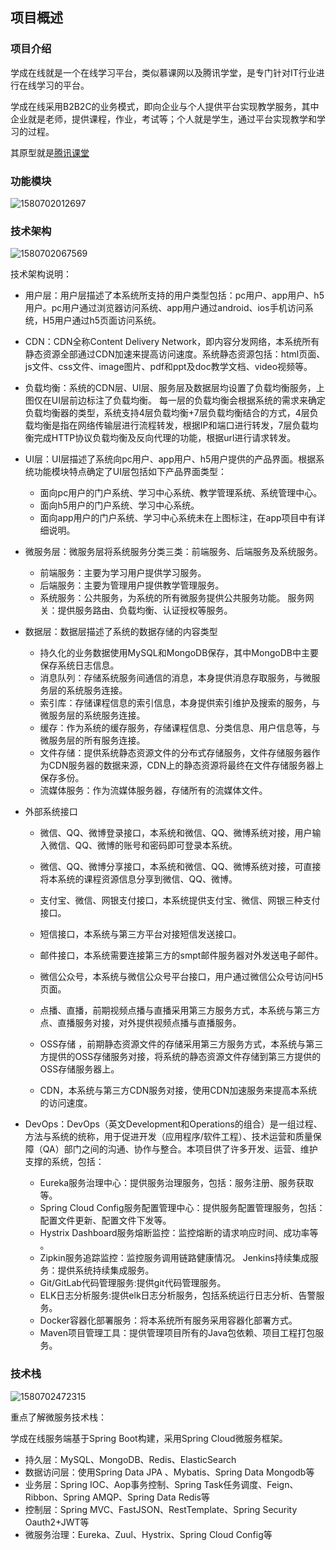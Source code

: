 ## 项目概述

### 项目介绍

学成在线就是一个在线学习平台，类似慕课网以及腾讯学堂，是专门针对IT行业进行在线学习的平台。

学成在线采用B2B2C的业务模式，即向企业与个人提供平台实现教学服务，其中企业就是老师，提供课程，作业，考试等；个人就是学生，通过平台实现教学和学习的过程。

其原型就是[腾讯课堂](<https://ke.qq.com/>)

### 功能模块

![1580702012697](../image/1580702012697.png)

### 技术架构

![1580702067569](../image/1580702067569.png)

技术架构说明：

- 用户层：用户层描述了本系统所支持的用户类型包括：pc用户、app用户、h5用户。pc用户通过浏览器访问系统、app用户通过android、ios手机访问系统，H5用户通过h5页面访问系统。
- CDN：CDN全称Content Delivery Network，即内容分发网络，本系统所有静态资源全部通过CDN加速来提高访问速度。系统静态资源包括：html页面、js文件、css文件、image图片、pdf和ppt及doc教学文档、video视频等。
- 负载均衡：系统的CDN层、UI层、服务层及数据层均设置了负载均衡服务，上图仅在UI层前边标注了负载均衡。 每一层的负载均衡会根据系统的需求来确定负载均衡器的类型，系统支持4层负载均衡+7层负载均衡结合的方式，4层负载均衡是指在网络传输层进行流程转发，根据IP和端口进行转发，7层负载均衡完成HTTP协议负载均衡及反向代理的功能，根据url进行请求转发。
- UI层：UI层描述了系统向pc用户、app用户、h5用户提供的产品界面。根据系统功能模块特点确定了UI层包括如下产品界面类型：
  - 面向pc用户的门户系统、学习中心系统、教学管理系统、系统管理中心。
  - 面向h5用户的门户系统、学习中心系统。
  - 面向app用户的门户系统、学习中心系统未在上图标注，在app项目中有详细说明。
- 微服务层：微服务层将系统服务分类三类：前端服务、后端服务及系统服务。
  - 前端服务：主要为学习用户提供学习服务。
  - 后端服务：主要为管理用户提供教学管理服务。
  - 系统服务：公共服务，为系统的所有微服务提供公共服务功能。 服务网关：提供服务路由、负载均衡、认证授权等服务。
- 数据层：数据层描述了系统的数据存储的内容类型
  - 持久化的业务数据使用MySQL和MongoDB保存，其中MongoDB中主要保存系统日志信息。
  - 消息队列：存储系统服务间通信的消息，本身提供消息存取服务，与微服务层的系统服务连接。 
  - 索引库：存储课程信息的索引信息，本身提供索引维护及搜索的服务，与微服务层的系统服务连接。
  - 缓存：作为系统的缓存服务，存储课程信息、分类信息、用户信息等，与微服务层的所有服务连接。
  - 文件存储：提供系统静态资源文件的分布式存储服务，文件存储服务器作为CDN服务器的数据来源，CDN上的静态资源将最终在文件存储服务器上保存多份。 
  - 流媒体服务：作为流媒体服务器，存储所有的流媒体文件。
- 外部系统接口

  - 微信、QQ、微博登录接口，本系统和微信、QQ、微博系统对接，用户输入微信、QQ、微博的账号和密码即可登录本系统。

  - 微信、QQ、微博分享接口，本系统和微信、QQ、微博系统对接，可直接将本系统的课程资源信息分享到微信、QQ、微博。

  - 支付宝、微信、网银支付接口，本系统提供支付宝、微信、网银三种支付接口。

  - 短信接口，本系统与第三方平台对接短信发送接口。

  - 邮件接口，本系统需要连接第三方的smpt邮件服务器对外发送电子邮件。

  - 微信公众号，本系统与微信公众号平台接口，用户通过微信公众号访问H5页面。

  - 点播、直播，前期视频点播与直播采用第三方服务方式，本系统与第三方点、直播服务对接，对外提供视频点播与直播服务。

  - OSS存储 ，前期静态资源文件的存储采用第三方服务方式，本系统与第三方提供的OSS存储服务对接，将系统的静态资源文件存储到第三方提供的OSS存储服务器上。

  - CDN，本系统与第三方CDN服务对接，使用CDN加速服务来提高本系统的访问速度。

- DevOps：DevOps（英文Development和Operations的组合）是一组过程、方法与系统的统称，用于促进开发（应用程序/软件工程）、技术运营和质量保障（QA）部门之间的沟通、协作与整合。本项目供了许多开发、运营、维护支撑的系统，包括：
  - Eureka服务治理中心：提供服务治理服务，包括：服务注册、服务获取等。
  - Spring Cloud Config服务配置管理中心：提供服务配置管理服务，包括：配置文件更新、配置文件下发等。
  - Hystrix Dashboard服务熔断监控：监控熔断的请求响应时间、成功率等 。 
  - Zipkin服务追踪监控：监控服务调用链路健康情况。 Jenkins持续集成服务：提供系统持续集成服务。 
  - Git/GitLab代码管理服务:提供git代码管理服务。 
  - ELK日志分析服务:提供elk日志分析服务，包括系统运行日志分析、告警服务。
  - Docker容器化部署服务：将本系统所有服务采用容器化部署方式。
  - Maven项目管理工具：提供管理项目所有的Java包依赖、项目工程打包服务。

### 技术栈

![1580702472315](../image/1580702472315.png)

重点了解微服务技术栈：

学成在线服务端基于Spring Boot构建，采用Spring Cloud微服务框架。

- 持久层：MySQL、MongoDB、Redis、ElasticSearch
- 数据访问层：使用Spring Data JPA 、Mybatis、Spring Data Mongodb等
- 业务层：Spring IOC、Aop事务控制、Spring Task任务调度、Feign、Ribbon、Spring AMQP、Spring Data Redis等
- 控制层：Spring MVC、FastJSON、RestTemplate、Spring Security Oauth2+JWT等
- 微服务治理：Eureka、Zuul、Hystrix、Spring Cloud Config等